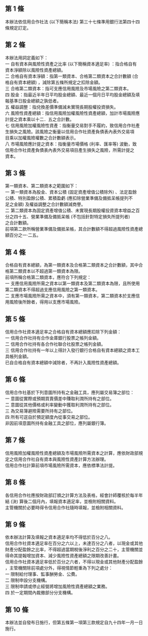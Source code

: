 第 1 條
-------
本辦法依信用合作社法 (以下簡稱本法) 第三十七條準用銀行法第四十四  
條規定訂定。

第 2 條
-------
本辦法用詞定義如下：  
一  自有資本與風險性資產之比率 (以下簡稱資本適足率) ：指合格自有  
    資本淨額除以風險性資產總額。  
二  合格自有資本淨額：指第一類資本、合格第二類資本之合計數額 (合  
    格自有資本總額) ，減除第五條所規定之扣除金額。  
三  合格第二類資本：指可支應信用風險及市場風險之第二類資本。  
四  股金：指最近半年日平均股金總額、最近一個月日平均股金總額及填  
    報基準日股金總額之孰低者。  
五  權益調整：指兌換差價準備減未實現長期股權投資損失。  
六  風險性資產總額：指信用風險加權風險性資產總額，加計市場風險應  
    計提之資本乘以十二．五之合計數。  
七  信用風險加權風險性資產：指衡量交易對手不履約，致信用合作社產  
    生損失之風險。該風險之衡量以信用合作社資產負債表內表外交易項  
    目乘以加權風險權數之合計數額表示。  
八  市場風險應計提之資本：指衡量市場價格 (利率、匯率等) 波動，致  
    信用合作社資產負債表內表外交易項目產生損失之風險，所需計提之  
    資本。

第 3 條
-------
第一類資本、第二類資本之範圍如下：  
一  第一類資本為股金、資本公積 (固定資產增值公積除外) 、法定盈餘  
    公積、特別盈餘公積、累積盈虧 (應扣除營業準備及備抵呆帳提列不  
    足之金額) 及權益調整之合計數額減商譽。  
二  第二類資本為固定資產增值公積、未實現長期股權投資資本增益之百  
    分之四十五、營業準備及備抵呆帳 (不包括針對特定損失所提列者)  
    之合計數額。  
前項第二款所稱營業準備及備抵呆帳，其合計數額不得超過風險性資產總  
額百分之一‧二五。

第 4 條
-------
合格自有資本總額，為第一類資本及合格第二類資本之合計數額，其中合  
格第二類資本以不超過第一類資本為限。  
前項所稱合格第二類資本，應符合下列規定：  
一  支應信用風險所需之資本以第一類資本及第二類資本為限，且所使用  
    第二類資本不得超過支應信用風險之第一類資本。  
二  支應市場風險所需之資本中，須有第一類資本，第二類資本於支應信  
    用風險後所餘者，得用以支應市場風險。

第 5 條
-------
信用合作社資本適足率之合格自有資本總額應扣除下列金額：  
一  信用合作社持有合作金庫銀行股票之帳列金額。  
二  信用合作社持有各合作社聯合社股票之帳列金額。  
三  信用合作社持有一年以上得計入發行銀行合格自有資本總額之資本工  
    具帳列金額。  
已自合格自有資本總額中減除者，不再計入風險性資產總額。

第 6 條
-------
信用合作社基於下列意圖所持有之金融工具，應列屬交易簿之部位：  
一  意圖從實際或預期買賣價差中賺取利潤所持有之部位。  
二  意圖從其他價格或利率變動中獲取利潤所持有之部位。  
三  為交易簿避險需要所持有之部位。  
四  所有可逕自於預定額度內從事交易之部位。  
非因前項意圖所持有金融工具之部位，應列屬銀行簿。

第 7 條
-------
信用風險加權風險性資產總額及市場風險所需資本之計算，應依財政部規  
定之信用合作社自有資本與風險性資產計算方法辦理。  
信用合作社計算前項市場風險所需資本，應依標準法計提。

第 8 條
-------
各信用合作社應按財政部訂頒之計算方法及表格，經會計師覆核於每半年  
結 (決) 算後二個月內，填報資本適足率，並檢附相關資料。  
主管機關於必要時得令信用合作社隨時填報，並檢附相關資料。

第 9 條
-------
依本辦法計算及填報之資本適足率均不得低於百分之八。  
信用合作社資本適足率在百分之六以上，未達百分之八者，以現金或其他  
財產分配盈餘之比率，不得超過當期稅後淨利之百分之二十，主管機關並  
得命其提報增加資本、減少風險性資產總額之限期改善計畫。  
信用合作社資本適足率低於百分之六者，不得以現金或其他財產分配盈餘  
，主管機關除前項處分外，得視情節輕重為下列之處分：  
一  限制給付理事、監事酬勞金、公費。  
二  限制申設分支機構。  
三  限制申請或停止經營將增加風險性資產總額之業務。  
四  於一定期間內裁撤部分分支機構。

第 10 條
--------
本辦法並自發布日施行，但第五條第一項第三款規定自九十四年一月一日  
施行。


